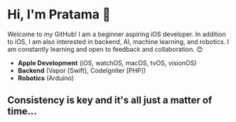 # Hi, I'm Pratama 👋

Welcome to my GitHub! I am a beginner aspiring iOS developer. In addition to iOS, I am also interested in backend, AI, machine learning, and robotics. I am constantly learning and open to feedback and collaboration. 😊

- **Apple Development** (iOS, watchOS, macOS, tvOS, visionOS)
- **Backend** (Vapor [Swift], CodeIgniter [PHP])
- **Robotics** (Arduino)

## Consistency is key and it's all just a matter of time...
